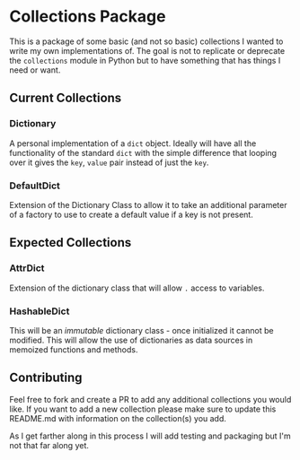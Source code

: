 # Collections Package

This is a package of some basic (and not so basic) collections I wanted to write my
own implementations of. The goal is not to replicate or deprecate the `collections` 
module in Python but to have something that has things I need or want. 

## Current Collections

### Dictionary

A personal implementation of a `dict` object. Ideally will have all the functionality
of the standard `dict` with the simple difference that looping over it gives the 
`key`, `value` pair instead of just the `key`.

### DefaultDict

Extension of the Dictionary Class to allow it to take an additional parameter of a 
factory to use to create a default value if a key is not present.

## Expected Collections

### AttrDict

Extension of the dictionary class that will allow `.` access to variables.

### HashableDict

This will be an _immutable_ dictionary class - once initialized it cannot be modified.
This will allow the use of dictionaries as data sources in memoized functions and methods.

## Contributing

Feel free to fork and create a PR to add any additional collections you would like. 
If you want to add a new collection please make sure to update this README.md with
information on the collection(s) you add.

As I get farther along in this process I will add testing and packaging but I'm not 
that far along yet.
